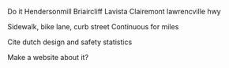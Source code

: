 Do it
Hendersonmill 
Briaircliff
Lavista
Clairemont lawrencville hwy


Sidewalk, bike lane, curb street
Continuous for miles

Cite dutch design and safety statistics

Make a website about it?

